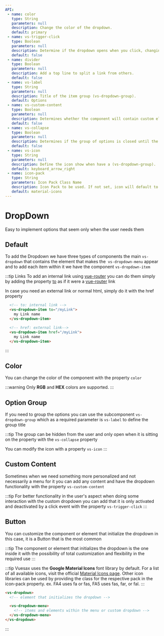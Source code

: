 ```yaml
---
API:
 - name: color
   type: String
   parameters: null
   description: Change the color of the dropdown.
   default: primary
 - name: vs-trigger-click
   type: Boolean
   parameters: null
   description: Determine if the dropdown opens when you click, changing the default functionality.
   default: false
 - name: divider
   type: Boolean
   parameters: null
   description: Add a top line to split a link from others.
   default: false
 - name: vs-label
   type: String
   parameters: null
   description: Title of the item group (vs-dropdown-group).
   default: Options
 - name: vs-custom-content
   type: Boolean
   parameters: null
   description: Determines whether the component will contain custom elements.
   default: false
 - name: vs-collapse
   type: Boolean
   parameters: null
   description: Determines if the group of options is closed until the user poses in the title (vs-dropdown-group).
   default: false
 - name: vs-icon
   type: String
   parameters: null
   description: Define the icon show when have a (vs-dropdown-group).
   default: keyboard_arrow_right
 - name: icon-pack
   type: String
   parameters: Icon Pack Class Name
   description: Icon Pack to be used. If not set, icon will default to Material Icons. ex. FA4 uses fa or fas, FA5 uses fas, far, or fal.
   default: material-icons
---
```


# DropDown

<box header>

  Easy to implement options that seem only when the user needs them

</box>

<box>

## Default

To add the Dropdown we have three types of components the main `vs-dropdown` that contains the element that makes the` vs-dropdown-menu` appear and to add each item within it we have the component `vs-dropdown-item`

:::tip Links
  To add an internal link using [vue-router](https://router.vuejs.org/) you can do them simply by adding the property [to](https://router.vuejs.org/api/#to) as if it were a [vue-router](https://router.vuejs.org/) link

  In case you need an external link or normal html, simply do it with the href property

  ```html
    <!-- to: internal link -->
    <vs-dropdown-item to="/myLink">
      my Link name
    </vs-dropdown-item>

    <!-- href: external link-->
    <vs-dropdown-item href="/myLink">
      my Link name
    </vs-dropdown-item>
  ```
:::

<vuecode md>
<template #demo>
<div>
  <Demos-DropDown-Default />
</div>
</template>
<template #code>

```html
<template lang="html">
  <div class="examplex">

    <vs-dropdown >
      <a class="a-icon" href="#">
        Dropdown hover
        <vs-icon class="" icon="expand_more"></vs-icon>
      </a>

      <vs-dropdown-menu>
        <vs-dropdown-item>
          Option 1
        </vs-dropdown-item>
        <vs-dropdown-item>
          Option 2
        </vs-dropdown-item>
        <vs-dropdown-item divider>
          Option 3
        </vs-dropdown-item>
      </vs-dropdown-menu>
    </vs-dropdown>

    <vs-dropdown >
      <a class="a-icon" href.prevent>
        Dropdown Option Disabled
        <vs-icon class="" icon="expand_more"></vs-icon>
      </a>

      <vs-dropdown-menu>
        <vs-dropdown-item>
          Option 1
        </vs-dropdown-item>
        <vs-dropdown-item disabled>
          Option 2
        </vs-dropdown-item >
        <vs-dropdown-item disabled divider>
          Option 3
        </vs-dropdown-item>
      </vs-dropdown-menu>
    </vs-dropdown>
  </div>
</template>

<script>
export default {
}
</script>

<style lang="stylus">
.examplex
  display: flex;
  align-items: center;
  justify-content: center;
  .a-icon
    outline: none;
    text-decoration: none !important;
    display: flex;
    align-items: center;
    justify-content: center;
    i
      font-size: 18px;
</style>
```

</template>
</vuecode>
</box>


<box>

## Color

You can change the color of the component with the property `color`

:::warning
  Only **RGB** and **HEX** colors are supported.
:::

<vuecode md>
<template #demo>
<div>
  <Demos-DropDown-Color />
</div>
</template>
<template #code>

```html
<template lang="html">
  <div class="examplex">

    <input type="color" v-model="colorx">

    <vs-dropdown :color="colorx">
      <a class="a-icon" href="#">
        Dropdown hover
        <vs-icon class="" icon="expand_more"></vs-icon>
      </a>

      <vs-dropdown-menu>
        <vs-dropdown-item>
          option 1
        </vs-dropdown-item>
        <vs-dropdown-item>
          option 2
        </vs-dropdown-item>
        <vs-dropdown-item divider>
          option 3
        </vs-dropdown-item>
      </vs-dropdown-menu>
    </vs-dropdown>
  </div>
</template>

<script>
export default {
  data:()=>({
    colorx:'#c80948'
  }),
}
</script>

<style lang="stylus">
.examplex
  display: flex;
  align-items: center;
  justify-content: center;
  input[type="color"]
    border: 0px;
    width: 30px;
    height: 30px;
    display: block;
  .a-icon
    outline: none;
    text-decoration: none !important;
    display: flex;
    align-items: center;
    justify-content: center;
    i
      font-size: 18px;
</style>
```

</template>
</vuecode>
</box>

<box>

## Option Group

If you need to group the options you can use the subcomponent `vs-dropdown-group` which as a required parameter is `vs-label` to define the group title

:::tip
  The group can be hidden from the user and only open when it is sitting on the property with the `vs-collapse` property

  You can modify the icon with a property `vs-icon`
:::

<vuecode md>
<template #demo>
<div>
  <Demos-DropDown-Group />
</div>
</template>
<template #code>

```html
<template lang="html">
  <div class="examplex">
    <vs-dropdown>
      <a class="a-icon" href.prevent>
        Dropdown Option Group
        <vs-icon class="" icon="expand_more"></vs-icon>
      </a>

      <vs-dropdown-menu>
        <vs-dropdown-item>
          Option 1
        </vs-dropdown-item>
        <vs-dropdown-item>
          Option 2
        </vs-dropdown-item>
        <vs-dropdown-group>
          <vs-dropdown-item>
            Option 1
          </vs-dropdown-item>
          <vs-dropdown-item>
            Option 2
          </vs-dropdown-item>

          <vs-dropdown-group>
            <vs-dropdown-item>
              sub Options 1
            </vs-dropdown-item>
            <vs-dropdown-item>
              sub Options 2
            </vs-dropdown-item>
          </vs-dropdown-group>

        </vs-dropdown-group>
        <vs-dropdown-item divider>
          Option 3
        </vs-dropdown-item>
      </vs-dropdown-menu>
    </vs-dropdown>

    <vs-dropdown  >
      <a class="a-icon" href.prevent>
        Dropdown Group Collapse
        <vs-icon class="" icon="expand_more"></vs-icon>
      </a>

      <vs-dropdown-menu>
        <vs-dropdown-item to="/components/">
          Option 1
        </vs-dropdown-item>
        <vs-dropdown-item>
          Option 2
        </vs-dropdown-item>

        <vs-dropdown-group vs-collapse vs-label="Group Collapse" vs-icon="add">
          <vs-dropdown-item>
            Option Collapse 1
          </vs-dropdown-item>
          <vs-dropdown-item >
           Option Collapse 2
          </vs-dropdown-item>
          <vs-dropdown-group>
            <vs-dropdown-item>
              Sub Options 1
            </vs-dropdown-item>
            <vs-dropdown-item>
              Sub Options 2
            </vs-dropdown-item>

            <vs-dropdown-group vs-collapse>
              <vs-dropdown-item vs-label="Sub Collapse">
                Sub Collapse 1
              </vs-dropdown-item>
              <vs-dropdown-item>
                Sub Collapse 2
              </vs-dropdown-item>
            </vs-dropdown-group>

          </vs-dropdown-group>
        </vs-dropdown-group>

        <vs-dropdown-item divider>
          Option 3
        </vs-dropdown-item>
      </vs-dropdown-menu>
    </vs-dropdown>
  </div>
</template>

<script>
export default {
}
</script>

<style lang="stylus">
.examplex
  display: flex;
  align-items: center;
  justify-content: center;
  .a-icon
    outline: none;
    text-decoration: none !important;
    display: flex;
    align-items: center;
    justify-content: center;
    i
      font-size: 18px;
</style>

```

</template>
</vuecode>
</box>

<box>

## Custom Content

Sometimes when we need something more personalized and not necessarily a menu for it you can add any content and have the dropdown functionality with the property `vs-custom-content`

:::tip
  For better functionality in the user's aspect when doing some interaction with the custom dropdown you can add that it is only activated and deactivated by a click event with the property `vs-trigger-click`
:::


<vuecode md>
<template #demo>
<div>
  <Demos-DropDown-Custom />
</div>
</template>
<template #code>

```html
<template lang="html">
  <div class="examplex">

    <vs-dropdown vs-custom-content vs-trigger-click >
      <a class="a-icon" href.prevent>
        Click me open login
        <vs-icon class="" icon="expand_more"></vs-icon>
      </a>

      <vs-dropdown-menu class="loginx">
        <h3>Login</h3>
        <p>Welcome to vuesax, add your data to enter</p>


        <vs-input
    :valid.sync="valid.email"
    success-text="Correo Valido"
    danger-text="The email does not meet the requirements"
    type="email" label-placeholder="Email" v-model="value1"/>

    <vs-input
        :valid.sync="valid.password"
        success-text="Password Valida"
        danger-text="The password must have at least 8 characters, 1 number, 1 special character"
        type="password"
        label-placeholder="Password" v-model="value2"/>

        <vs-button width="100%" color="success" type="gradient">Login</vs-button>
      </vs-dropdown-menu>
    </vs-dropdown>
  </div>
</template>

<script>
export default {
  data:()=>({
    value1:'',
    value2:'',
    valid:{
      email:false,
      password:false,
    }
  }),
  methods:{
    logx(){
      console.log("click");
    }
  }
}
</script>

<style lang="stylus">
.examplex
  display: flex;
  align-items: center;
  justify-content: center;
  .a-icon
    outline: none;
    text-decoration: none !important;
    display: flex;
    align-items: center;
    justify-content: center;
    i
      font-size: 18px;
.vs-dropdown-menu
  .con-input
    margin-bottom: 20px;
.loginx
  h3
    color: rgba(0, 0, 0, 0.5);
    text-align: center;
    border-bottom: 1px solid rgba(0, 0, 0, 0.1);
    padding-bottom: 5px;
  p
    max-width: 200px;
    font-size: 11px;
    padding: 5px;
</style>
```

</template>
</vuecode>
</box>


<box>

## Button

You can customize the component or element that initialize the dropdown in this case, it is a Button that is the most common

:::tip
  The component or element that initializes the dropdown is the one inside it with the possibility of total customization and flexibility in the required use
:::

:::tip
Vuesax uses the **Google Material Icons** font library by default. For a list of all available icons, visit the official [Material Icons page](https://material.io/icons/). Other icon libraries can be used by providing the class for the respective pack in the icon-pack property. ex. FA4 uses fa or fas, FA5 uses fas, far, or fal.
:::

```html
<vs-dropdown>
  <!-- element that initializes the dropdown -->

  <vs-dropdown-menu>
    <!-- items and elements within the menu or custom dropdown -->
  </vs-dropdown-menu>
</vs-dropdown>
```
:::

<vuecode md>
<template #demo>
<div>
  <Demos-DropDown-Button />
</div>
</template>
<template #code>

```html
<template lang="html">
  <div class="examplex">
    <vs-button class="btnx withDropdown" type="filled">Dropdown</vs-button>
    <vs-dropdown>
      <vs-button class="btn-drop" type="filled" icon="expand_more"></vs-button>
      <!-- <a href="#">Hola mundo</a> -->

      <vs-dropdown-menu>
        <vs-dropdown-item>
          option 1
        </vs-dropdown-item>
        <vs-dropdown-item>
          option 2
        </vs-dropdown-item>
        <vs-dropdown-group>
          <vs-dropdown-item>
            option 1
          </vs-dropdown-item>
          <vs-dropdown-item>
            option 2
          </vs-dropdown-item>

        </vs-dropdown-group>
        <vs-dropdown-item divider>
          option 3
        </vs-dropdown-item>
      </vs-dropdown-menu>
    </vs-dropdown>


    <vs-button class="btnx withDropdown" type="success-gradient">Dropdown</vs-button>
    <vs-dropdown>
      <vs-button class="btn-drop" type="success-gradient" icon="more_horiz"></vs-button>
      <!-- <a href="#">Hola mundo</a> -->

      <vs-dropdown-menu>
        <vs-dropdown-item>
          Home
        </vs-dropdown-item>
        <vs-dropdown-item>
          Contributors
        </vs-dropdown-item>
        <vs-dropdown-item divider>
          Logout
        </vs-dropdown-item>
      </vs-dropdown-menu>
    </vs-dropdown>


    <vs-button class="btnx withDropdown" type="danger-line-down">Icons</vs-button>
    <vs-dropdown>
      <vs-button class="btn-drop" type="danger-line-down" icon="mood"></vs-button>
      <!-- <a href="#">Hola mundo</a> -->

      <vs-dropdown-menu>
        <vs-dropdown-item>
          <vs-icon class="" icon="mood"></vs-icon>
        </vs-dropdown-item>
        <vs-dropdown-item>
          <vs-icon class="" icon="mood_bad"></vs-icon>
        </vs-dropdown-item>
        <vs-dropdown-item>
          <vs-icon class="" icon="sentiment_dissatisfied"></vs-icon>
        </vs-dropdown-item>
        <vs-dropdown-item>
          <vs-icon class="" icon="sentiment_satisfied"></vs-icon>
        </vs-dropdown-item>
        <vs-dropdown-item>
          <vs-icon class="" icon="sentiment_very_dissatisfied"></vs-icon>
        </vs-dropdown-item>
        <vs-dropdown-item>
          <vs-icon class="" icon="sentiment_very_satisfied"></vs-icon>
        </vs-dropdown-item>
      </vs-dropdown-menu>
    </vs-dropdown>

  </div>
</template>

<script>
export default {
}
</script>

<style lang="stylus">
.examplex
  display: flex;
  align-items: center;
  justify-content: center;
  button
    margin: 0px !important;
    &.btnx
      height: 38px!important;
      margin-left: 10px !important;
      border-radius: 5px 0px 0px 5px;
    &.btn-drop
      border-radius: 0px 5px 5px 0px;
      border-left: 1px solid rgba(255, 255, 255,.2);
</style>
```

</template>
</vuecode>
</box>
